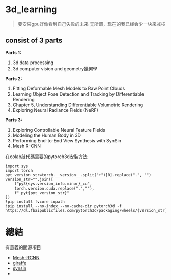 # 3d_learning
> 要安装gpu好像看到自己失败的未来
> 无所谓，现在的我已经会少一块来减枝
## consist of 3 parts 

**Parts 1:**
1. 3d data processing
2. 3d computer vision and geometry幾何學

**Parts 2:**
1. Fitting Deformable Mesh Models to Raw Point Clouds
2. Learning Object Pose Detection and Tracking by Differentiable Rendering 
3. Chapter 5, Understanding Differentiable Volumetric Rendering
4. Exploring Neural Radiance Fields (NeRF)

**Parts 3:**
1. Exploring Controllable Neural Feature Fields
2. Modeling the Human Body in 3D
3. Performing End-to-End View Synthesis with SynSin
4. Mesh R-CNN
   

在colab敲代碼需要的pytorch3d安裝方法
```
import sys
import torch
pyt_version_str=torch.__version__.split("+")[0].replace(".", "")
version_str="".join([
    f"py3{sys.version_info.minor}_cu",
    torch.version.cuda.replace(".",""),
    f"_pyt{pyt_version_str}"
])
!pip install fvcore iopath
!pip install --no-index --no-cache-dir pytorch3d -f https://dl.fbaipublicfiles.com/pytorch3d/packaging/wheels/{version_str}/download.html
```

# 總結
有意義的開源項目
- [Mesh-RCNN](https://github.com/facebookresearch/meshrcnn.git)
- [giraffe](https://github.com/autonomousvision/giraffe)
- [synsin](https://github.com/facebookresearch/synsin.git)
- 
